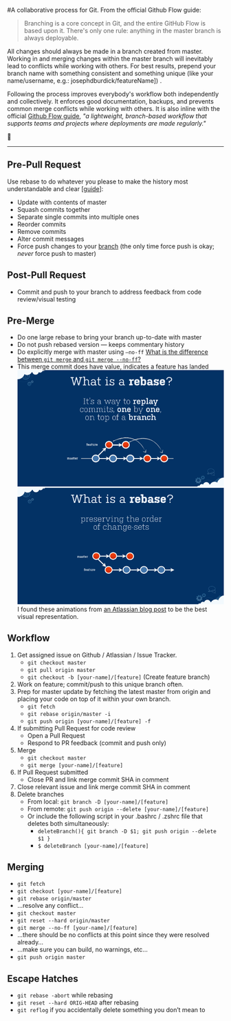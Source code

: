 #A collaborative process for Git.
From the official Github Flow guide:
> Branching is a core concept in Git, and the entire GitHub Flow is based upon it.
> There's only one rule: anything in the master branch is always deployable.

All changes should always be made in a branch created from master. Working in and merging changes within the master branch will inevitably lead to conflicts while working with others. For best results, prepend your branch name with something consistent and something unique (like your name/username, e.g.: josephdburdick/featureName]) .

Following the process improves everybody's workflow both independently and collectively. It enforces good documentation, backups, and prevents common merge conflicts while working with others. It is also inline with the official [Github Flow guide](https://guides.github.com/introduction/flow/), _"a lightweight, branch-based workflow that supports teams and projects where deployments are made regularly."_

:metal:
***

## Pre-Pull Request

Use rebase to do whatever you please to make the history most understandable and clear [[guide](https://git-scm.com/book/en/v2/Git-Tools-Rewriting-History)]:

* Update with contents of master
* Squash commits together
* Separate single commits into multiple ones
* Reorder commits
* Remove commits
* Alter commit messages
* Force push changes to your <u>branch</u> (the only time force push is okay; *never* force push to master)

## Post-Pull Request

* Commit and push to your branch to address feedback from code review/visual testing

## Pre-Merge
* Do one large rebase to bring your branch up-to-date with master
* Do not push rebased version — keeps commentary history
* Do explicitly merge with master using `—no-ff` [What is the difference between `git merge` and `git merge --no-ff`?](http://stackoverflow.com/questions/9069061/what-is-the-difference-between-git-merge-and-git-merge-no-ff)
* This merge commit does have value, indicates a feature has landed
![Source: from http://blogs.atlassian.com/2014/01/simple-git-workflow-simple ](rebase-on-master.gif)
![Source: from http://blogs.atlassian.com/2014/01/simple-git-workflow-simple ](git-rebase.gif)
I found these animations from [an Atlassian blog post](http://blogs.atlassian.com/2014/01/simple-git-workflow-simple/) to be the best visual representation.

## Workflow

1. Get assigned issue on Github / Atlassian / Issue Tracker.
	* `git checkout master`
	* `git pull origin master`
	* `git checkout -b [your-name]/[feature]` (Create feature branch)
2. Work on feature; commit/push to this unique branch often.
3. Prep for master update by fetching the latest master from origin and placing your code on top of it within your own branch.
	* `git fetch`
	* `git rebase origin/master -i`
	* `git push origin [your-name]/[feature] -f`
4. If submitting Pull Request for code review
	* Open a Pull Request
	* Respond to PR feedback (commit and push only)
5. Merge
	* `git checkout master`
	* `git merge [your-name]/[feature]`
6. If Pull Request submitted
	* Close PR and link merge commit SHA in comment
7. Close relevant issue and link merge commit SHA in comment
8. Delete branches
	* From local: `git branch -D [your-name]/[feature]`
	* From remote: `git push origin --delete [your-name]/[feature]`
	* Or include the following script in your .bashrc / .zshrc file that deletes both simultaneously:
		+ 	`deleteBranch(){ git branch -D $1; git push origin --delete $1 }`
		+	`$ deleteBranch [your-name]/[feature]`


## Merging
* `git fetch`
* `git checkout [your-name]/[feature]`
* `git rebase origin/master`
* …resolve any conflict…
* `git checkout master`
* `git reset --hard origin/master`
* `git merge --no-ff [your-name]/[feature]`
* …there should be no conflicts at this point since they were resolved already…
* …make sure you can build, no warnings, etc…
* `git push origin master`

## Escape Hatches
* `git rebase -abort` while rebasing
* `git reset --hard ORIG-HEAD` after rebasing
* `git reflog` if you accidentally delete something you don’t mean to

